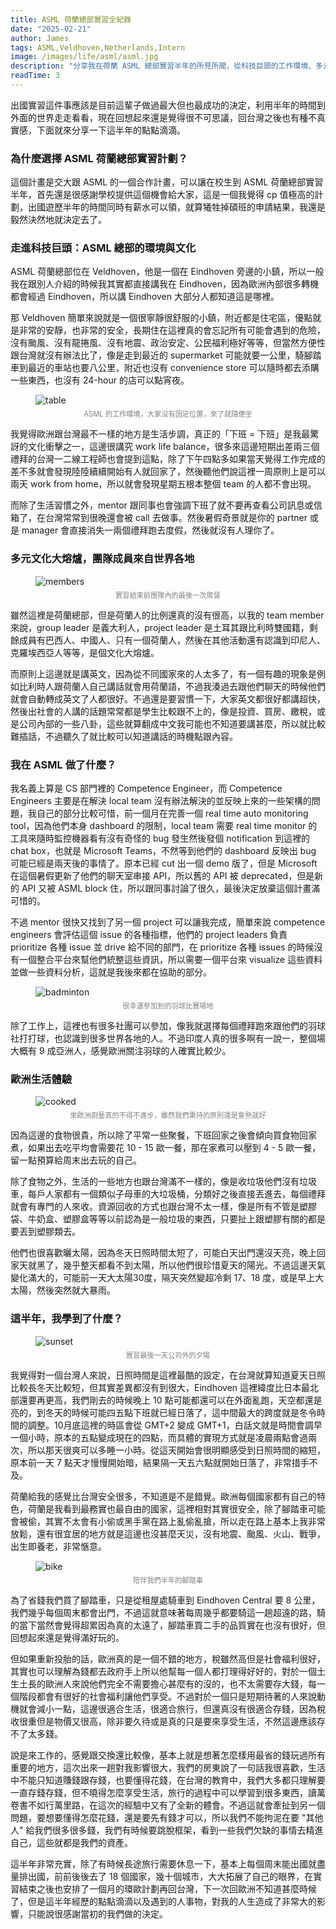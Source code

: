```yaml
---
title: ASML 荷蘭總部實習全紀錄
date: "2025-02-21"
author: James
tags: ASML,Veldhoven,Netherlands,Intern
image: /images/life/asml/asml.jpg
description: "分享我在荷蘭 ASML 總部實習半年的所見所聞，從科技巨頭的工作環境、多元文化的團隊合作，到歐洲生活的點滴體驗，這段經歷讓我開拓視野，學會在工作與生活間找到平衡，也深刻體會到旅行與成長的價值。"
readTime: 3
---
```


出國實習這件事應該是目前這輩子做過最大但也最成功的決定，利用半年的時間到外面的世界走走看看，現在回想起來還是覺得很不可思議，回台灣之後也有種不真實感，下面就來分享一下這半年的點點滴滴。

### **為什麼選擇 ASML 荷蘭總部實習計劃？**

這個計畫是交大跟 ASML 的一個合作計畫，可以讓在校生到 ASML 荷蘭總部實習半年，首先還是很感謝學校提供這個機會給大家，這是一個我覺得 cp 值極高的計劃，出國遊歷半年的時間同時有薪水可以領，就算犧牲掉碩班的申請結果，我還是毅然決然地就決定去了。

### **走進科技巨頭：ASML 總部的環境與文化**

ASML 荷蘭總部位在 Veldhoven，他是一個在 Eindhoven 旁邊的小鎮，所以一般我在跟別人介紹的時候我其實都直接講我在 Eindhoven，因為歐洲內部很多轉機都會經過 Eindhoven，所以講 Eindhoven 大部分人都知道這是哪裡。

那 Veldhoven 簡單來說就是一個很寧靜很舒服的小鎮，附近都是住宅區，優點就是非常的安靜，也非常的安全，長期住在這裡真的會忘記所有可能會遇到的危險，沒有颱風、沒有龍捲風、沒有地震、政治安定、公民福利極好等等，但當然方便性跟台灣就沒有辦法比了，像是走到最近的 supermarket 可能就要一公里，騎腳踏車到最近的車站也要八公里，附近也沒有 convenience store 可以隨時都去添購一些東西，也沒有 24-hour 的店可以點宵夜。

<figure>
  <img src="/images/life/asml/table.JPG" alt="table" />
  <figcaption style="font-size: 0.8em; text-align: center; color: gray; margin-top: 5px; margin-bottom: 10px;">
    ASML 的工作環境，大家沒有固定位置，來了就隨便坐
  </figcaption>
</figure>

我覺得歐洲跟台灣最不一樣的地方是生活步調，真正的「下班 = 下班」是我最驚訝的文化衝擊之一，這邊很講究 work life balance，很多來這邊短期出差兩三個禮拜的台灣一二線工程師也會提到這點，除了下午四點多如果當天覺得工作完成的差不多就會發現陸陸續續開始有人就回家了，然後聽他們說這裡一周原則上是可以兩天 work from home，所以就會發現星期五根本整個 team 的人都不會出現。

而除了生活習慣之外，mentor 跟同事也會強調下班了就不要再查看公司訊息或信箱了，在台灣常常到很晚還會被 call 去做事。然後暑假奇景就是你的 partner 或是 manager 會直接消失一兩個禮拜跑去度假，然後就沒有人理你了。

### **多元文化大熔爐，團隊成員來自世界各地**

<figure>
  <img src="/images/life/asml/members.JPG" alt="members" />
  <figcaption style="font-size: 0.8em; text-align: center; color: gray; margin-top: 5px; margin-bottom: 10px;">
    實習結束前團隊內的最後一次聚餐
  </figcaption>
</figure>

雖然這裡是荷蘭總部，但是荷蘭人的比例還真的沒有很高，以我的 team member 來說，group leader 是義大利人，project leader 是土耳其跟比利時雙國籍，剩餘成員有巴西人、中國人、只有一個荷蘭人，然後在其他活動還有認識到印尼人、克羅埃西亞人等等，是個文化大熔爐。

而原則上這邊就是講英文，因為從不同國家來的人太多了，有一個有趣的現象是例如比利時人跟荷蘭人自己講話就會用荷蘭語，不過我湊過去跟他們聊天的時候他們就會自動轉成英文了人都很好。不過還是要習慣一下，大家英文都很好都講超快，然後出社會的人講的話題常常都是學生比較跟不上的，像是投資、買房、繳稅，或是公司內部的一些八卦，這些就算翻成中文我可能也不知道要講甚麼，所以就比較難插話，不過聽久了就比較可以知道講話的時機點跟內容。

### **我在 ASML 做了什麼？**

我名義上算是 CS 部門裡的 Competence Engineer，而 Competence Engineers 主要是在解決 local team 沒有辦法解決的並反映上來的一些架構的問題，我自己的部分比較可惜，前一個月在完善一個 real time auto monitoring tool，因為他們本身 dashboard 的限制，local team 需要 real time monitor 的工具來隨時監控機器看有沒有奇怪的 bug 發生然後發個 notification 到這裡的 chat box，也就是 Microsoft Teams，不然等到他們的 dashboard 反映出 bug 可能已經是兩天後的事情了。原本已經 cut 出一個 demo 版了，但是 Microsoft 在這個暑假更新了他們的聊天室串接 API，所以舊的 API 被 deprecated，但是新的 API 又被 ASML block 住，所以跟同事討論了很久，最後決定放棄這個計畫滿可惜的。

不過 mentor 很快又找到了另一個 project 可以讓我完成，簡單來說 competence engineers 會評估這個 issue 的各種指標，他們的 project leaders 負責 prioritize 各種 issue 並 drive 給不同的部門，在 prioritize 各種 issues 的時候沒有一個整合平台來幫他們統整這些資訊，所以需要一個平台來 visualize 這些資料並做一些資料分析，這就是我後來都在協助的部分。

<figure>
  <img src="/images/life/asml/badminton.JPG" alt="badminton" />
  <figcaption style="font-size: 0.8em; text-align: center; color: gray; margin-top: 5px; margin-bottom: 10px;">
    很幸運參加到的羽球比賽場地
  </figcaption>
</figure>

除了工作上，這裡也有很多社團可以參加，像我就選擇每個禮拜跑來跟他們的羽球社打打球，也認識到很多世界各地的人。不過印度人真的很多啊有一說一，整個場大概有 9 成亞洲人，感覺歐洲關注羽球的人確實比較少。

### **歐洲生活體驗**

<figure>
  <img src="/images/life/asml/cooked.jpg" alt="cooked" />
  <figcaption style="font-size: 0.8em; text-align: center; color: gray; margin-top: 5px; margin-bottom: 10px;">
    來歐洲廚藝真的不得不進步，雖然我們秉持的原則還是會熟就好
  </figcaption>
</figure>

因為這邊的食物很貴，所以除了平常一些聚餐，下班回家之後會傾向買食物回家煮，如果出去吃平均會需要花 10 - 15 歐一餐，那在家煮可以壓到 4 - 5 歐一餐，留一點預算給周末出去玩的自己。

除了食物之外，生活的一些地方也跟台灣滿不一樣的，像是收垃圾他們沒有垃圾車，每戶人家都有一個類似子母車的大垃圾桶，分類好之後直接丟進去，每個禮拜就會有專門的人來收。資源回收的方式也跟台灣不太一樣，像是所有不管是塑膠袋、牛奶盒、塑膠盒等等以前認為是一般垃圾的東西，只要扯上跟塑膠有關的都是要丟到塑膠類去。

他們也很喜歡曬太陽，因為冬天日照時間太短了，可能白天出門還沒天亮，晚上回家天就黑了，幾乎整天都看不到太陽，所以他們很珍惜夏天的陽光。不過這邊天氣變化滿大的，可能前一天大太陽30度，隔天突然變超冷剩 17、18 度，或是早上大太陽，然後突然就大暴雨。

### **這半年，我學到了什麼？**

<figure>
  <img src="/images/life/asml/sunset.JPG" alt="sunset" />
  <figcaption style="font-size: 0.8em; text-align: center; color: gray; margin-top: 5px; margin-bottom: 10px;">
    實習最後一天公司外的夕陽
  </figcaption>
</figure>

我覺得對一個台灣人來說，日照時間是這裡最酷的設定，在台灣就算知道夏天日照比較長冬天比較短，但其實差異都沒有到很大，Eindhoven 這裡緯度比日本最北部還要再更高，我們剛去的時候晚上 10 點可能都還可以在外面亂跑，天空都還是亮的，到冬天的時候可能四五點下班就已經日落了，這中間最大的跨度就是冬令時間的調整。10月底這裡的時區會從 GMT+2 變成 GMT+1，白話文就是時間會調早一個小時，原本的五點變成現在的四點，而具體的實現方式就是凌晨兩點會過兩次，所以那天很爽可以多睡一小時。從這天開始會很明顯感受到日照時間的縮短，原本前一天 7 點天才慢慢開始暗，結果隔一天五六點就開始日落了，非常措手不及。

荷蘭給我的感覺比台灣安全很多，不知道是不是錯覺。歐洲每個國家都有自己的特色，荷蘭是我看到最務實也最自由的國家，這裡相對其實很安全，除了腳踏車可能會被偷，其實不太會有小偷或黑手黨在路上亂偷亂搶，所以走在路上基本上我非常放鬆，還有很宜居的地方就是這邊也沒甚麼天災，沒有地震、颱風、火山、戰爭，出生即養老，非常愜意。

<figure>
  <img src="/images/life/asml/bike.jpg" alt="bike" />
  <figcaption style="font-size: 0.8em; text-align: center; color: gray; margin-top: 5px; margin-bottom: 10px;">
    陪伴我們半年的腳踏車
  </figcaption>
</figure>

為了省錢我們買了腳踏車，只是從租屋處騎車到 Eindhoven Central 要 8 公里，我們幾乎每個周末都會出門，不過這就意味著每周幾乎都要騎這一趟超遠的路，騎的當下當然會覺得超累因為真的太遠了，腳踏車買二手的品質實在也沒有很好，但回想起來還是覺得滿好玩的。

但如果重新投胎的話，歐洲真的是一個不錯的地方，稅雖然高但是社會福利很好，其實也可以理解為錢都去政府手上所以他幫每一個人都打理得好好的，對於一個土生土長的歐洲人來說他們完全不需要擔心甚麼有的沒的，也不太需要存大錢，每一個階段都會有很好的社會福利讓他們享受。不過對於一個只是短期待著的人來說動機就會減小一點，這邊很適合生活，很適合旅行，但還真沒有很適合存錢，因為稅收很重但是物價又很高，除非要久待或是真的只是要來享受生活，不然這邊應該存不了太多錢。

說是來工作的，感覺跟交換還比較像，基本上就是想著怎麼樣用最省的錢玩過所有重要的地方，這次出來一趟對我影響很大，我們的房東說了一句話我很喜歡，生活中不能只知道賺錢跟存錢，也要懂得花錢，在台灣的教育中，我們大多都只理解要一直存錢存錢，但不曉得怎麼享受生活，旅行的過程中可以學習到很多東西，讀萬卷書不如行萬里路，在這次的經驗中又有了全新的體會。不過這就會牽扯到另一個問題，要想要懂得怎麼花錢，還是要先有錢才可以，所以我們不能拘泥在要 "其他人" 給我們很多很多錢，我們有時候要跳脫框架，看到一些我們欠缺的事情去精進自己，這些就都是我們的資產。

這半年非常充實，除了有時候長途旅行需要休息一下，基本上每個周末能出國就盡量排出國，前前後後去了 18 個國家，幾十個城市，大大拓展了自己的眼界，在實習結束之後也安排了一個月的環歐計劃再回台灣，下一次回歐洲不知道甚麼時候了，但是這半年經歷的點點滴滴以及遇到的人事物，對我的人生造成了非常大的影響，只能說很感謝當初的我們做的決定。